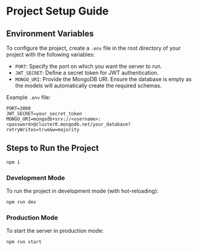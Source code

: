 # Project Setup Guide

## Environment Variables
To configure the project, create a `.env` file in the root directory of your project with the following variables:

- `PORT`: Specify the port on which you want the server to run.
- `JWT_SECRET`: Define a secret token for JWT authentication.
- `MONGO_URI`: Provide the MongoDB URI. Ensure the database is empty as the models will automatically create the required schemas.

Example `.env` file:
```
PORT=3000
JWT_SECRET=your_secret_token
MONGO_URI=mongodb+srv://<username>:<password>@cluster0.mongodb.net/your_database?retryWrites=true&w=majority
```

## Steps to Run the Project
```bash
npm i
```
### Development Mode
To run the project in development mode (with hot-reloading):
```bash
npm run dev
```

### Production Mode
To start the server in production mode:
```bash
npm run start
```


